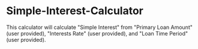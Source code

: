 # Simple-Interest-Calculator
This calculator will calculate "Simple Interest" from "Primary Loan Amount" (user provided), "Interests Rate" (user provided), and "Loan Time Period" (user provided).
